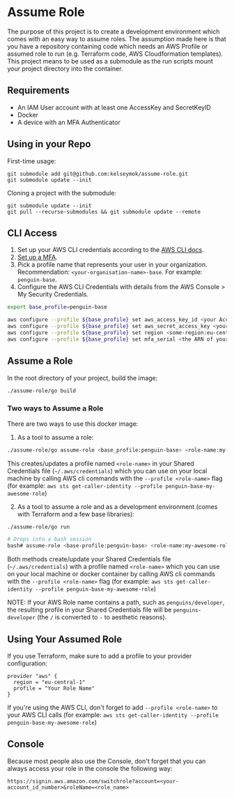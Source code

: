 # Assume Role
The purpose of this project is to create a development environment which comes with an easy way to assume roles. The assumption made here is that you have a repository containing code which needs an AWS Profile or assumed role to run (e.g. Terraform code, AWS Cloudformation templates). This project means to be used as a submodule as the run scripts mount your project directory into the container.

## Requirements
* An IAM User account with at least one AccessKey and SecretKeyID
* Docker
* A device with an MFA Authenticator

## Using in your Repo
First-time usage:
```
git submodule add git@github.com:kelseymok/assume-role.git
git submodule update --init
```

Cloning a project with the submodule:
```
git submodule update --init
git pull --recurse-submodules && git submodule update --remote
```

## CLI Access
1. Set up your AWS CLI credentials according to the [AWS CLI docs](https://docs.aws.amazon.com/cli/latest/userguide/cli-chap-configure.html). 
2. [Set up a MFA](https://docs.aws.amazon.com/IAM/latest/UserGuide/id_credentials_mfa_enable_virtual.html#enable-virt-mfa-for-iam-user). 
3. Pick a profile name that represents your user in your organization. Recommendation: `<your-organisation-name>-base`. For example: `penguin-base`.
4. Configure the AWS CLI Credentials with details from the AWS Console > My Security Credentials.
```bash
export base_profile=penguin-base

aws configure --profile ${base_profile} set aws_access_key_id <your Access Key ID>
aws configure --profile ${base_profile} set aws_secret_access_key <your Secret Access Key>
aws configure --profile ${base_profile} set region <some-region:eu-central-1>
aws configure --profile ${base_profile} set mfa_serial <the ARN of your MFA device>
```

## Assume a Role
In the root directory of your project, build the image:
```bash
./assume-role/go build
```

### Two ways to Assume a Role
There are two ways to use this docker image:
1. As a tool to assume a role: 
```bash
./assume-role/go assume-role <base_profile:penguin-base> <role-name:my-awesome-role> 
```
This creates/updates a profile named `<role-name>` in your Shared Credentials file (`~/.aws/credentials`) which you can use on your local machine by calling AWS cli commands with the `--profile <role-name>` flag (for example: `aws sts get-caller-identity --profile penguin-base-my-awesome-role`)
 
2. As a tool to assume a role and as a development environment (comes with Terraform and a few base libraries): 
```bash
./assume-role/go run

# Drops into a bash session
bash# assume-role <base-profile:penguin-base> <role-name:my-awesome-role>
``` 

Both methods create/update your Shared Credentials file (`~/.aws/credentials`) with a profile named `<role-name>` which you can use on your local machine or docker container by calling AWS cli commands with the `--profile <role-name>` flag (for example: `aws sts get-caller-identity --profile penguin-base-my-awesome-role`)

NOTE: If your AWS Role name contains a path, such as `penguins/developer`, the resulting profile in your Shared Credentials file will be `penguins-developer` (the `/` is converted to `-` to aesthetic reasons).

## Using Your Assumed Role
If you use Terraform, make sure to add a profile to your provider configuration:
```hcl-terraform
provider "aws" {
  region = "eu-central-1"
  profile = "Your Role Name"
}
```

If you're using the AWS CLI, don't forget to add `--profile <role-name>` to your AWS CLI calls (for example: `aws sts get-caller-identity --profile penguin-base-my-awesome-role`)

## Console
Because most people also use the Console, don't forget that you can always access your role in the console the following way:
```
https://signin.aws.amazon.com/switchrole?account=<your-account_id_number>&roleName=<role_name>
```
